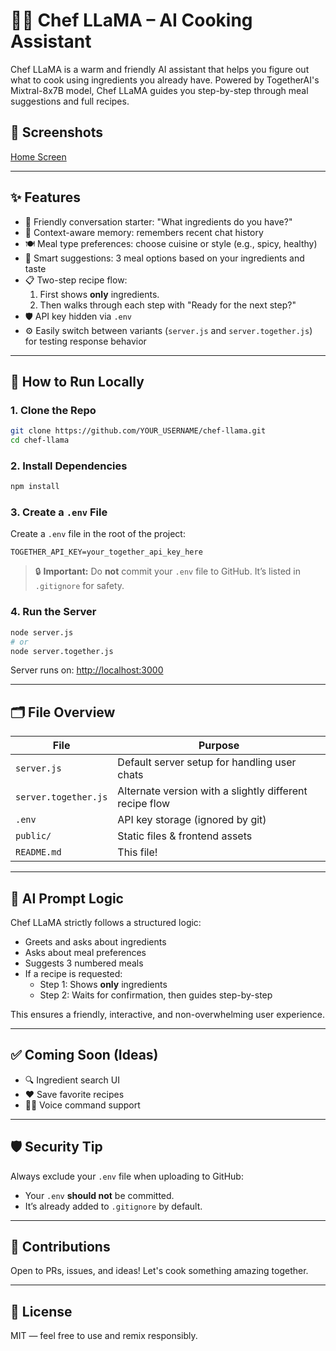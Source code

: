 # 🧑‍🍳 Chef LLaMA – AI Cooking Assistant

Chef LLaMA is a warm and friendly AI assistant that helps you figure out what to cook using ingredients you already have. Powered by TogetherAI's Mixtral-8x7B model, Chef LLaMA guides you step-by-step through meal suggestions and full recipes.

## 📸 Screenshots


[Home Screen](public/image/home.png)


---

## ✨ Features

- 👋 Friendly conversation starter: "What ingredients do you have?"
- 🧠 Context-aware memory: remembers recent chat history
- 🍽️ Meal type preferences: choose cuisine or style (e.g., spicy, healthy)
- 🥘 Smart suggestions: 3 meal options based on your ingredients and taste
- 📋 Two-step recipe flow:
  1. First shows **only** ingredients.
  2. Then walks through each step with "Ready for the next step?"
- 🛡️ API key hidden via `.env`
- ⚙️ Easily switch between variants (`server.js` and `server.together.js`) for testing response behavior

---

## 🚀 How to Run Locally

### 1. Clone the Repo

```bash
git clone https://github.com/YOUR_USERNAME/chef-llama.git
cd chef-llama
```

### 2. Install Dependencies

```bash
npm install
```

### 3. Create a `.env` File

Create a `.env` file in the root of the project:

```dotenv
TOGETHER_API_KEY=your_together_api_key_here
```

> 🔒 **Important:** Do **not** commit your `.env` file to GitHub. It’s listed in `.gitignore` for safety.

### 4. Run the Server

```bash
node server.js
# or
node server.together.js
```

Server runs on: [http://localhost:3000](http://localhost:3000)

---

## 🗂 File Overview

| File                | Purpose |
|---------------------|---------|
| `server.js`         | Default server setup for handling user chats |
| `server.together.js`| Alternate version with a slightly different recipe flow |
| `.env`              | API key storage (ignored by git) |
| `public/`           | Static files & frontend assets |
| `README.md`         | This file! |

---

## 🧠 AI Prompt Logic

Chef LLaMA strictly follows a structured logic:

- Greets and asks about ingredients
- Asks about meal preferences
- Suggests 3 numbered meals
- If a recipe is requested:
  - Step 1: Shows **only** ingredients
  - Step 2: Waits for confirmation, then guides step-by-step

This ensures a friendly, interactive, and non-overwhelming user experience.

---

## ✅ Coming Soon (Ideas)

- 🔍 Ingredient search UI
- ❤️ Save favorite recipes
- 🧑‍🍳 Voice command support

---

## 🛡️ Security Tip

Always exclude your `.env` file when uploading to GitHub:

- Your `.env` **should not** be committed.
- It’s already added to `.gitignore` by default.

---

## 🤝 Contributions

Open to PRs, issues, and ideas! Let's cook something amazing together.

---

## 📄 License

MIT — feel free to use and remix responsibly.
